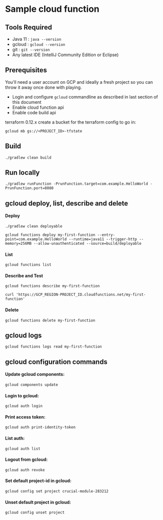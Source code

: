 # Sample cloud function

## Tools Required

* Java 11 : `java --version`
* gcloud : `gcloud --version`
* git : `git --version`
* Any latest IDE (IntelliJ Community Edition or Eclipse)

## Prerequisites

You'll need a user account on GCP and ideally a fresh project so you can throw it away once done with playing.

- Login and configure `gcloud` commandline as described in last section of this document
- Enable cloud function api
- Enable code build api

terraform 0.12.x
create a bucket for the terraform config to go in:

    gcloud mb gs://<PROJECT_ID>-tfstate

## Build

    ./gradlew clean build
    
## Run locally

    ./gradlew runFunction -PrunFunction.target=com.example.HelloWorld -PrunFunction.port=8080
    
## gcloud deploy, list, describe and delete 

#### Deploy

    ./gradlew clean deployable
    
    gcloud functions deploy my-first-function --entry-point=com.example.HelloWorld --runtime=java11 --trigger-http --memory=256MB --allow-unauthenticated --source=build/deployable
    
#### List

    gcloud functions list

#### Describe and Test

    gcloud functions describe my-first-function
    
    curl 'https://GCP_REGION-PROJECT_ID.cloudfunctions.net/my-first-function'

#### Delete

    gcloud functions delete my-first-function
    
## gcloud logs

    gcloud functions logs read my-first-function
    
    
## gcloud configuration commands

#### Update gcloud components:
    
    gcloud components update

#### Login to gcloud:

    gcloud auth login

#### Print access token:

    gcloud auth print-identity-token
    
#### List auth:

    gcloud auth list

#### Logout from gcloud:
    
    gcloud auth revoke

#### Set default project-id in gcloud:

    gcloud config set project crucial-module-283212

#### Unset default project in gcloud:
    
    gcloud config unset project